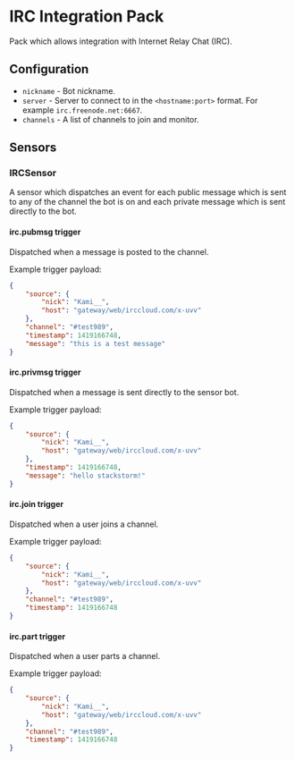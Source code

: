 # IRC Integration Pack

Pack which allows integration with Internet Relay Chat (IRC).

## Configuration

* ``nickname`` - Bot nickname.
* ``server`` - Server to connect to in the `<hostname:port>` format. For
  example `irc.freenode.net:6667`.
* ``channels`` - A list of channels to join and monitor.

## Sensors

### IRCSensor

A sensor which dispatches an event for each public message which is sent to
any of the channel the bot is on and each private message which is sent
directly to the bot.

#### irc.pubmsg trigger

Dispatched when a message is posted to the channel.

Example trigger payload:

```json
{
    "source": {
        "nick": "Kami__",
        "host": "gateway/web/irccloud.com/x-uvv"
    },
    "channel": "#test989",
    "timestamp": 1419166748,
    "message": "this is a test message"
}
```

#### irc.privmsg trigger

Dispatched when a message is sent directly to the sensor bot.

Example trigger payload:

```json
{
    "source": {
        "nick": "Kami__",
        "host": "gateway/web/irccloud.com/x-uvv"
    },
    "timestamp": 1419166748,
    "message": "hello stackstorm!"
}
```

#### irc.join trigger

Dispatched when a user joins a channel.

Example trigger payload:

```json
{
    "source": {
        "nick": "Kami__",
        "host": "gateway/web/irccloud.com/x-uvv"
    },
    "channel": "#test989",
    "timestamp": 1419166748
}
```

#### irc.part trigger

Dispatched when a user parts a channel.

Example trigger payload:

```json
{
    "source": {
        "nick": "Kami__",
        "host": "gateway/web/irccloud.com/x-uvv"
    },
    "channel": "#test989",
    "timestamp": 1419166748
}
```
